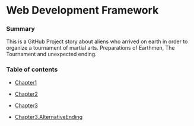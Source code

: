 # Web Development Framework #

### Summary ###

This is a GitHub Project story about aliens who arrived on earth in order to organize a tournament of martial arts. Preparations of Earthmen, The Tournament and unexpected ending.

### Table of contents ###

- [Chapter1](Chapter1.html)

- [Chapter2](Chapter2.html)

- [Chapter3](Chapter3.html)

- [Chapter3.AlternativeEnding](Chapter3.AlternativeEnding.html) 